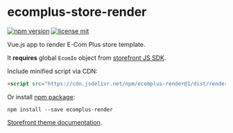# ecomplus-store-render

[![npm version](https://img.shields.io/npm/v/ecomplus-render.svg)](https://www.npmjs.org/ecomplus-render)
[![license mit](https://img.shields.io/badge/License-MIT-yellow.svg)](https://opensource.org/licenses/MIT)

Vue.js app to render E-Com Plus store template.

It **requires** global `EcomIo` object from
[storefront JS SDK](https://github.com/ecomclub/ecomplus-sdk-js).

Include minified script via CDN:

```html
<script src="https://cdn.jsdelivr.net/npm/ecomplus-render@1/dist/render.min.js"></script>
```

Or install [npm package](https://www.npmjs.com/package/ecomplus-render):

`npm install --save ecomplus-render`

[Storefront theme documentation](https://ecomclub.github.io/ecomplus-store-template/).
